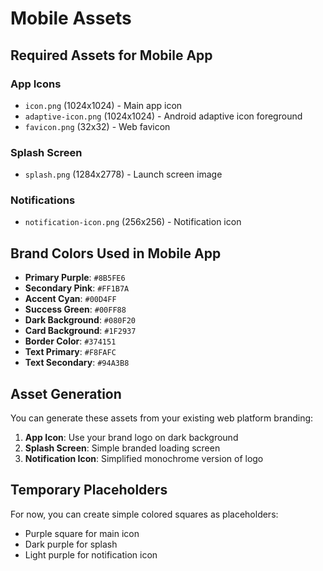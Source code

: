 # Mobile Assets

## Required Assets for Mobile App

### App Icons
- `icon.png` (1024x1024) - Main app icon
- `adaptive-icon.png` (1024x1024) - Android adaptive icon foreground
- `favicon.png` (32x32) - Web favicon

### Splash Screen
- `splash.png` (1284x2778) - Launch screen image

### Notifications
- `notification-icon.png` (256x256) - Notification icon

## Brand Colors Used in Mobile App

- **Primary Purple**: `#8B5FE6`
- **Secondary Pink**: `#FF1B7A` 
- **Accent Cyan**: `#00D4FF`
- **Success Green**: `#00FF88`
- **Dark Background**: `#080F20`
- **Card Background**: `#1F2937`
- **Border Color**: `#374151`
- **Text Primary**: `#F8FAFC`
- **Text Secondary**: `#94A3B8`

## Asset Generation

You can generate these assets from your existing web platform branding:

1. **App Icon**: Use your brand logo on dark background
2. **Splash Screen**: Simple branded loading screen
3. **Notification Icon**: Simplified monochrome version of logo

## Temporary Placeholders

For now, you can create simple colored squares as placeholders:
- Purple square for main icon
- Dark purple for splash
- Light purple for notification icon
